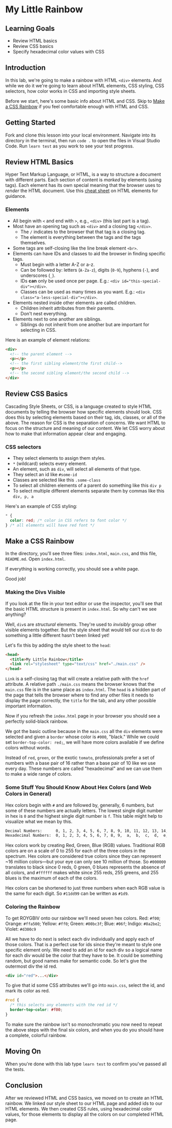  # My Little Rainbow

## Learning Goals

- Review HTML basics
- Review CSS basics
- Specify hexadecimal color values with CSS

## Introduction

In this lab, we're going to make a rainbow with HTML `<div>` elements. And while
we do it we're going to learn about HTML elements, CSS styling, CSS selectors,
how color works in CSS and importing style sheets.

Before we start, here's some basic info about HTML and CSS. Skip to
[Make a CSS Rainbow](#make-a-rainbow) if you feel comfortable enough with HTML
and CSS.

## Getting Started

Fork and clone this lesson into your local environment. Navigate into its
directory in the terminal, then run `code .` to open the files in Visual Studio
Code. Run `learn test` as you work to see your test progress.

## Review HTML Basics

Hyper Text Markup Language, or HTML, is a way to structure a document with
different parts. Each section of content is _marked_ by elements (using tags).
Each element has its own special meaning that the browser uses to _render_ the
HTML document. Use this [cheat sheet](https://htmlcheatsheet.com/) on HTML
elements for guidance.

### Elements

- All begin with `<` and end with `>`, e.g., `<div>` (this last part is a tag).
- Most have an opening tag such as `<div>` and a closing tag `</div>`.
  - The `/` indicates to the browser that that tag is a closing tag.
  - The element is everything between the tags and the tags themselves.
- Some tags are self-closing like the line break element `<br>`.
- Elements can have IDs and classes to aid the browser in finding specific tags.
  - Must begin with a letter A-Z or a-z.
  - Can be followed by: letters (`A-Za-z`), digits (`0-9`), hyphens (`-`), and
    underscores (`_`).
  - IDs **can** only be used once per page. E.g.:
    `<div id="this-special-div"></div>`.
  - Classes can be used as many times as you want. E.g.:
    `<div class="a-less-special-div"></div>`.
- Elements nested inside other elements are called children.
  - Children inherit attributes from their parents.
  - Don't nest everything.
- Elements next to one another are siblings.
  - Siblings do not inherit from one another but are important for selecting in
    CSS.

Here is an example of element relations:

```html
<div>
  <!-- the parent element -->
  <p></p>
  <!-- the first sibling element/the first child-->
  <p></p>
  <!-- the second sibling element/the second child -->
</div>
```

## Review CSS Basics

Cascading Style Sheets, or CSS, is a language created to style HTML documents by
telling the browser how specific elements should look. CSS does this by
selecting elements based on their tag, ids, classes, or all of the above. The
reason for CSS is the separation of concerns. We want HTML to focus on the
structure and meaning of our content. We let CSS worry about how to make that
information appear clear and engaging.

### CSS selectors

- They select elements to assign them styles.
- `*` (wildcard) selects every element.
- An element, such as `div`, will select all elements of that type.
- They select an id like `#some-id`
- Classes are selected like this `.some-class`
- To select all children elements of a parent do something like this `div p`
- To select multiple different elements separate them by commas like this
  `div, p, a`

Here's an example of CSS styling:

```css
* {
  color: red; /* color in CSS refers to font color */
} /* all elements will have red font */
```

## <a id="make-a-rainbow"></a> Make a CSS Rainbow 

In the directory, you'll see three files: `index.html`, `main.css`, and this
file, `README.md`. Open `index.html`.

If everything is working correctly, you should see a white page.

Good job!

### Making the Divs Visible

If you look at the file in your text editor or use the inspector, you'll see
that the basic HTML structure is present in `index.html`. So why can't we see
anything?

Well, `div`s are _structural_ elements. They're used to _invisibly_ group other
visible elements together. But the style sheet that would tell our `div`s to do
something a little different hasn't been linked yet!

Let's fix this by adding the style sheet to the `head`:

```html
<head>
  <title>My Little Rainbow</title>
  <link rel="stylesheet" type="text/css" href="./main.css" />
</head>
```

`Link` is a self-closing tag that will create a relative path with the `href`
attribute. A relative path `./main.css` means the browser knows that the
`main.css` file is in the same place as `index.html`. The `head` is a hidden
part of the page that tells the browser where to find any other files it needs
to display the page correctly, the `title` for the tab, and any other possible
important information.

Now if you refresh the `index.html` page in your browser you should see a
perfectly solid-black rainbow.

We got the basic outline because in the `main.css` all the `div` elements were
selected and given a `border` whose color is `#000`, "black." While we could set
`border-top-color: red;`, we will have more colors available if we define colors
without words.

Instead of `red`, `green`, or the exotic `tomato`, professionals prefer a set of
numbers with a base pair of 16 rather than a base pair of 10 like we use every
day. These numbers are called "hexadecimal" and we can use them to make a wide
range of colors.

### Some Stuff You Should Know About Hex Colors (and Web Colors in General)

Hex colors begin with `#` and are followed by, generally, 6 numbers, but some of
these numbers are actually letters. The lowest single digit number in hex is `0`
and the highest single digit number is `f`. This table might help to visualize
what we mean by this.

```txt
Decimal Numbers:      0, 1, 2, 3, 4, 5, 6, 7, 8, 9, 10, 11, 12, 13, 14, 15, 16
Hexadecimal Numbers:  0, 1, 2, 3, 4, 5, 6, 7, 8, 9,  a,  b,  c,  d,  e,  f, 10
```

Hex colors work by creating Red, Green, Blue (RGB) values. Traditional RGB
colors are on a scale of 0 to 255 for each of the three colors in the spectrum.
Hex colors are considered true colors since they can represent ~16 million
colors—but your eye can only see 10 million of those. So `#000000` translates to
black since 0 reds, 0 green, 0 blues represents the absence of all colors, and
`#ffffff` makes white since 255 reds, 255 greens, and 255 blues is the maximum
of each of the colors.

Hex colors can be shortened to just three numbers when each RGB value is the
same for each digit. So `#11dd99` can be written as `#1d9`.

### Coloring the Rainbow

To get ROYGBIV onto our rainbow we'll need seven hex colors. Red: `#f00`;
Orange: `#ffa500`; Yellow: `#ff0`; Green: `#00bc3f`; Blue: `#06f`; Indigo:
`#8a2be2`; Violet: `#d300c9`

All we have to do next is select each div individually and apply each of those
colors. That is a perfect use for ids since they're meant to style one specific
element only. We need to add an id for each div so a logical name for each div
would be the color that they have to be. It could be something random, but good
names make for semantic code. So let's give the outermost div the id red.

```html
<div id="red">...</div>
```

To give that id some CSS attributes we'll go into `main.css`, select the id, and
mark its color as red.

```css
#red {
  /* this selects any elements with the red id */
  border-top-color: #f00;
}
```

To make sure the rainbow isn't so monochromatic you now need to repeat the above
steps with the final six colors, and when you do you should have a complete,
colorful rainbow.

## Moving On

When you're done with this lab type `learn test` to confirm you've passed all the
tests.

## Conclusion

After we reviewed HTML and CSS basics, we moved on to create an HTML rainbow. We
linked our style sheet to our HTML page and added ids to our HTML elements. We
then created CSS rules, using hexadecimal color values, for those elements to
display all the colors on our completed HTML page.

[cheat sheet]: https://web.stanford.edu/group/csp/cs21/htmlcheatsheet.pdf
[goth]: https://en.wikipedia.org/wiki/Goth_subculture
